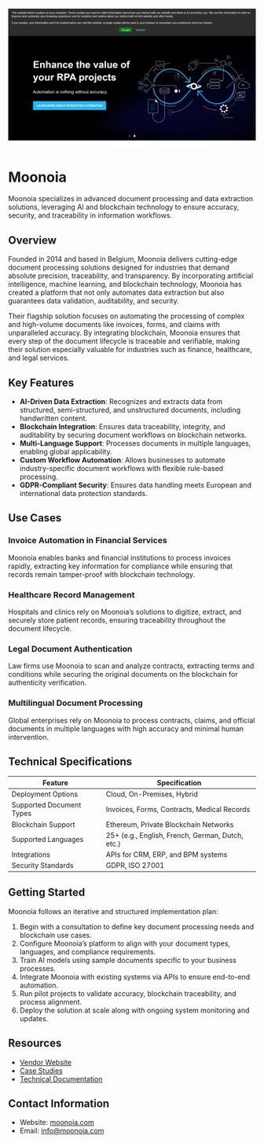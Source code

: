 ![Moonoia  ](./assets/moonoia.png)

# Moonoia  

Moonoia specializes in advanced document processing and data extraction solutions, leveraging AI and blockchain technology to ensure accuracy, security, and traceability in information workflows.  

## Overview  
Founded in 2014 and based in Belgium, Moonoia delivers cutting-edge document processing solutions designed for industries that demand absolute precision, traceability, and transparency. By incorporating artificial intelligence, machine learning, and blockchain technology, Moonoia has created a platform that not only automates data extraction but also guarantees data validation, auditability, and security.  

Their flagship solution focuses on automating the processing of complex and high-volume documents like invoices, forms, and claims with unparalleled accuracy. By integrating blockchain, Moonoia ensures that every step of the document lifecycle is traceable and verifiable, making their solution especially valuable for industries such as finance, healthcare, and legal services.  

## Key Features  
- **AI-Driven Data Extraction**: Recognizes and extracts data from structured, semi-structured, and unstructured documents, including handwritten content.  
- **Blockchain Integration**: Ensures data traceability, integrity, and auditability by securing document workflows on blockchain networks.  
- **Multi-Language Support**: Processes documents in multiple languages, enabling global applicability.  
- **Custom Workflow Automation**: Allows businesses to automate industry-specific document workflows with flexible rule-based processing.  
- **GDPR-Compliant Security**: Ensures data handling meets European and international data protection standards.  

## Use Cases  
### Invoice Automation in Financial Services  
Moonoia enables banks and financial institutions to process invoices rapidly, extracting key information for compliance while ensuring that records remain tamper-proof with blockchain technology.  

### Healthcare Record Management  
Hospitals and clinics rely on Moonoia’s solutions to digitize, extract, and securely store patient records, ensuring traceability throughout the document lifecycle.  

### Legal Document Authentication  
Law firms use Moonoia to scan and analyze contracts, extracting terms and conditions while securing the original documents on the blockchain for authenticity verification.  

### Multilingual Document Processing  
Global enterprises rely on Moonoia to process contracts, claims, and official documents in multiple languages with high accuracy and minimal human intervention.  

## Technical Specifications  

| Feature              | Specification                         |  
|----------------------|---------------------------------------|  
| Deployment Options   | Cloud, On-Premises, Hybrid            |  
| Supported Document Types | Invoices, Forms, Contracts, Medical Records |  
| Blockchain Support   | Ethereum, Private Blockchain Networks |  
| Supported Languages  | 25+ (e.g., English, French, German, Dutch, etc.) |  
| Integrations         | APIs for CRM, ERP, and BPM systems    |  
| Security Standards   | GDPR, ISO 27001                       |  

## Getting Started  
Moonoia follows an iterative and structured implementation plan:  
1. Begin with a consultation to define key document processing needs and blockchain use cases.  
2. Configure Moonoia’s platform to align with your document types, languages, and compliance requirements.  
3. Train AI models using sample documents specific to your business processes.  
4. Integrate Moonoia with existing systems via APIs to ensure end-to-end automation.  
5. Run pilot projects to validate accuracy, blockchain traceability, and process alignment.  
6. Deploy the solution at scale along with ongoing system monitoring and updates.  

## Resources  
- [Vendor Website](https://www.moonoia.com/)  
- [Case Studies](https://www.moonoia.com/resources)  
- [Technical Documentation](https://www.moonoia.com/docs)  

## Contact Information  
- Website: [moonoia.com](https://www.moonoia.com/)  
- Email: info@moonoia.com  
